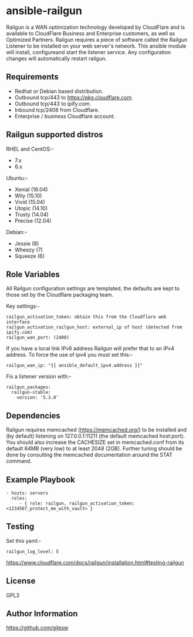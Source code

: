 ansible-railgun
===============

Railgun is a WAN optimization technology developed by CloudFlare and is available to CloudFlare Business and Enterprise customers, as well as Optimized Partners. Railgun requires a piece of software called the Railgun Listener to be installed on your web server's network. This ansible module will install, configureand start the listener service. Any configuration changes will automatically restart railgun.

Requirements
------------

- Redhat or Debian based distribution.
- Outbound tcp/443 to https://pkg.cloudflare.com.
- Outbound tcp/443 to ipify.com.
- Inbound tcp/2408 from Cloudflare.
- Enterprise / business Cloudflare account.

Railgun supported distros
-------------------------

RHEL and CentOS:-

- 7.x
- 6.x

Ubuntu:-

- Xenial (16.04)
- Wily (15.10)
- Vivid (15.04)
- Utopic (14.10)
- Trusty (14.04)
- Precise (12.04)

Debian:-

- Jessie (8)
- Wheezy (7)
- Squeeze (6)

Role Variables
--------------
All Railgun configuration settings are templated, the defaults are kept to those set by the Cloudflare packaging team.

Key settings:-

    railgun_activation_token: obtain this from the Cloudflare web interface
    railgun_activation_railgun_host: external_ip of host (detected from ipify.com)
    railgun_wan_port: (2408)

If you have a local link IPv6 address Railgun will prefer that to an IPv4 address. To force the use of ipv4 you must set this:-

    railgun_wan_ip: "{{ ansible_default_ipv4.address }}"

Fix a listener version with:-

    railgun_packages:
      railgun-stable:
        version: '5.3.0'

Dependencies
------------

Railgun requires memcached (https://memcached.org/) to be installed and (by default) listening on 127.0.0.1:11211 (the default memcached host:port).
You should also increase the CACHESIZE set in memcached.conf from its default 64MB (very low) to at least 2048 (2GB). Further tuning should be done by consulting the memcached documentation around the STAT command.


Example Playbook
----------------

    - hosts: servers
      roles:
         - { role: railgun, railgun_activation_token: <1234567_protect_me_with_vault> }

Testing
-------

Set this yaml:-

    railgun_log_level: 5

https://www.cloudflare.com/docs/railgun/installation.html#testing-railgun


License
-------

GPL3

Author Information
------------------

https://github.com/gilesw



